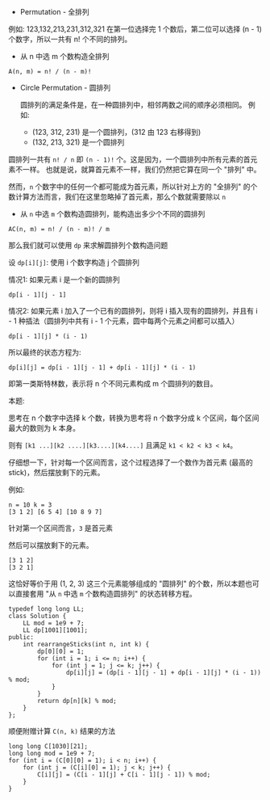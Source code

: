 - Permutation - 全排列

例如: 123,132,213,231,312,321 在第一位选择完 1 个数后，第二位可以选择 (n - 1) 个数字，所以一共有 n! 个不同的排列。

- 从 n 中选 m 个数构造全排列
```
A(n, m) = n! / (n - m)!
```

- Circle Permutation - 圆排列

  圆排列的满足条件是，在一种圆排列中，相邻两数之间的顺序必须相同。 
  例如:
  - (123, 312, 231) 是一个圆排列，(312 由 123 右移得到)
  - (132, 213, 321) 是一个圆排列 
    
圆排列一共有 `n! / n` 即 `(n - 1)!` 个。这是因为，一个圆排列中所有元素的首元素不一样。 也就是说，就算首元素不一样，我们仍然把它算在同一个 "排列" 中。
  
然而，`n` 个数字中的任何一个都可能成为首元素，所以针对上方的 "全排列" 的个数计算方法而言，我们在这里忽略掉了首元素，那么个数就需要除以 `n`


- 从 `n` 中选 `m` 个数构造圆排列，能构造出多少个不同的圆排列
```
AC(n, m) = n! / (n - m)! / m
```

那么我们就可以使用 `dp` 来求解圆排列个数构造问题

设 `dp[i][j]`: 使用 i 个数字构造 j 个圆排列

情况1: 如果元素 i 是一个新的圆排列
```
dp[i - 1][j - 1]
```
情况2: 如果元素 i 加入了一个已有的圆排列，则将 i 插入现有的圆排列，并且有 i - 1 种插法（圆排列中共有 i - 1 个元素，圆中每两个元素之间都可以插入）
```
dp[i - 1][j] * (i - 1)
```
所以最终的状态方程为:
```
dp[i][j] = dp[i - 1][j - 1] + dp[i - 1][j] * (i - 1)
```

即第一类斯特林数，表示将 n 个不同元素构成 m 个圆排列的数目。 

本题:

思考在 n 个数字中选择 k 个数，转换为思考将 n 个数字分成 k 个区间，每个区间最大的数则为 k 本身。

则有 `[k1 ...][k2 ....][k3....][k4....]` 且满足 `k1 < k2 < k3 < k4`。

仔细想一下，针对每一个区间而言，这个过程选择了一个数作为首元素 (最高的 stick)，然后摆放剩下的元素。

例如:
```
n = 10 k = 3
[3 1 2] [6 5 4] [10 8 9 7]
```

针对第一个区间而言，`3` 是首元素

然后可以摆放剩下的元素。
```
[3 1 2]
[3 2 1]
```

这恰好等价于用 (1, 2, 3) 这三个元素能够组成的 "圆排列" 的个数，所以本题也可以直接套用 "从 `n` 中选 `m` 个数构造圆排列" 的状态转移方程。

```
typedef long long LL;
class Solution {
    LL mod = 1e9 + 7;
    LL dp[1001][1001];
public:
    int rearrangeSticks(int n, int k) {
        dp[0][0] = 1;
        for (int i = 1; i <= n; i++) {
            for (int j = 1; j <= k; j++) {
                dp[i][j] = (dp[i - 1][j - 1] + dp[i - 1][j] * (i - 1)) % mod;
            }
        }
        return dp[n][k] % mod;
    }
};
```


顺便附赠计算 `C(n, k)` 结果的方法
```
long long C[1030][21];
long long mod = 1e9 + 7;
for (int i = (C[0][0] = 1); i < n; i++) {
    for (int j = (C[i][0] = 1); j < k; j++) {
        C[i][j] = (C[i - 1][j] + C[i - 1][j - 1]) % mod;
    }
}
```




